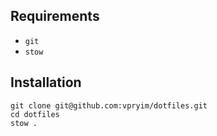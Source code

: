 ## Requirements

- `git`
- `stow`

## Installation

```
git clone git@github.com:vpryim/dotfiles.git
cd dotfiles
stow .
```
